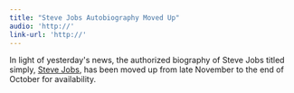 ```yaml
---
title: "Steve Jobs Autobiography Moved Up"
audio: 'http://'
link-url: 'http://'
---
```

<p>In light of yesterday's news, the authorized biography of Steve Jobs titled simply, <a href="http://www.amazon.ca/gp/product/1451648537/ref=as_li_ss_tl?ie=UTF8&tag=farawsoclos0a-20&linkCode=as2&camp=15121&creative=390961&creativeASIN=1451648537">Steve Jobs</a>, has been moved up from late November to the end of October for availability.</p>
